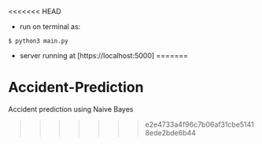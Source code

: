 <<<<<<< HEAD
- run on terminal as:
```
$ python3 main.py
```
- server running at [https://localhost:5000]
=======
# Accident-Prediction
Accident prediction using Naive Bayes
>>>>>>> e2e4733a4f96c7b06af31cbe51418ede2bde6b44
